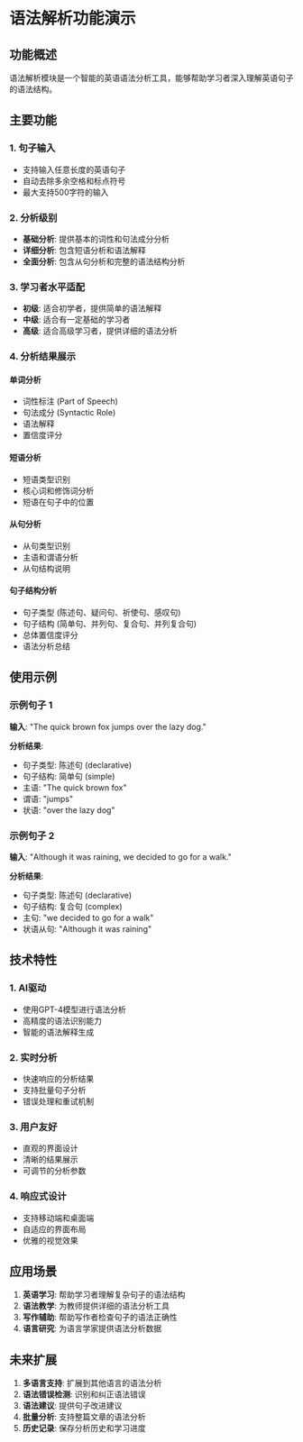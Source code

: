 # 语法解析功能演示

## 功能概述

语法解析模块是一个智能的英语语法分析工具，能够帮助学习者深入理解英语句子的语法结构。

## 主要功能

### 1. 句子输入

- 支持输入任意长度的英语句子
- 自动去除多余空格和标点符号
- 最大支持500字符的输入

### 2. 分析级别

- **基础分析**: 提供基本的词性和句法成分分析
- **详细分析**: 包含短语分析和语法解释
- **全面分析**: 包含从句分析和完整的语法结构分析

### 3. 学习者水平适配

- **初级**: 适合初学者，提供简单的语法解释
- **中级**: 适合有一定基础的学习者
- **高级**: 适合高级学习者，提供详细的语法分析

### 4. 分析结果展示

#### 单词分析

- 词性标注 (Part of Speech)
- 句法成分 (Syntactic Role)
- 语法解释
- 置信度评分

#### 短语分析

- 短语类型识别
- 核心词和修饰词分析
- 短语在句子中的位置

#### 从句分析

- 从句类型识别
- 主语和谓语分析
- 从句结构说明

#### 句子结构分析

- 句子类型 (陈述句、疑问句、祈使句、感叹句)
- 句子结构 (简单句、并列句、复合句、并列复合句)
- 总体置信度评分
- 语法分析总结

## 使用示例

### 示例句子 1

**输入**: "The quick brown fox jumps over the lazy dog."

**分析结果**:

- 句子类型: 陈述句 (declarative)
- 句子结构: 简单句 (simple)
- 主语: "The quick brown fox"
- 谓语: "jumps"
- 状语: "over the lazy dog"

### 示例句子 2

**输入**: "Although it was raining, we decided to go for a walk."

**分析结果**:

- 句子类型: 陈述句 (declarative)
- 句子结构: 复合句 (complex)
- 主句: "we decided to go for a walk"
- 状语从句: "Although it was raining"

## 技术特性

### 1. AI驱动

- 使用GPT-4模型进行语法分析
- 高精度的语法识别能力
- 智能的语法解释生成

### 2. 实时分析

- 快速响应的分析结果
- 支持批量句子分析
- 错误处理和重试机制

### 3. 用户友好

- 直观的界面设计
- 清晰的结果展示
- 可调节的分析参数

### 4. 响应式设计

- 支持移动端和桌面端
- 自适应的界面布局
- 优雅的视觉效果

## 应用场景

1. **英语学习**: 帮助学习者理解复杂句子的语法结构
2. **语法教学**: 为教师提供详细的语法分析工具
3. **写作辅助**: 帮助写作者检查句子的语法正确性
4. **语言研究**: 为语言学家提供语法分析数据

## 未来扩展

1. **多语言支持**: 扩展到其他语言的语法分析
2. **语法错误检测**: 识别和纠正语法错误
3. **语法建议**: 提供句子改进建议
4. **批量分析**: 支持整篇文章的语法分析
5. **历史记录**: 保存分析历史和学习进度
